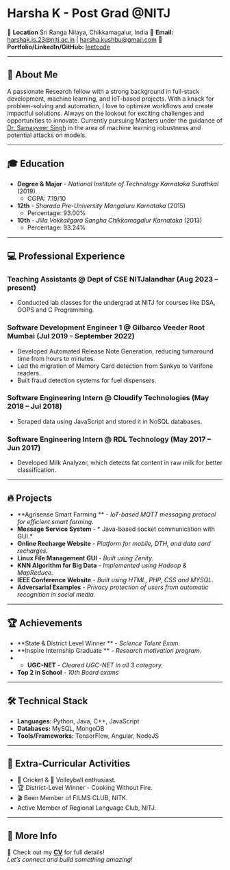 # Harsha K - Post Grad @NITJ

📍 **Location**  Sri Ranga Nilaya, Chikkamagalur, India
📧 **Email:** harshak.is.23@nitj.ac.in | harsha.kushbu@gmail.com
🔗 **Portfolio/LinkedIn/GitHub:** [leetcode](https://leetcode.com/u/user8965vU/)  

---

## 🌟 About Me
A passionate Research fellow with a strong background in full-stack development, machine learning, and IoT-based projects. With a knack for problem-solving and automation, I love to optimize workflows and create impactful solutions. Always on the lookout for exciting challenges and opportunities to innovate. Currently pursuing Masters under the guidance of [Dr. Samayveer Singh](https://departments.nitj.ac.in/dept/cse/Faculty/6430446b38bff038a78085b7) in the area of machine learning robustness and potential attacks on models.

---

## 🎓 Education
- **Degree & Major** - *National Institute of Technology Karnataka Surathkal* (2019)  
  - CGPA: 7.19/10
- **12th** - *Sharada Pre-University Mangaluru Karnataka* (2015)
  - Percentage: 93.00%
- **10th** - *Jilla Vokkaligara Sangha Chikkamagalur Karnataka* (2013)  
  - Percentage: 93.24%  

---

## 💻 Professional Experience

### **Teaching Assistants @ Dept of CSE NITJalandhar (Aug 2023 – present)**
- Conducted lab classes for the undergrad at NITJ for courses like DSA, OOPS and C Programming.
  
### **Software Development Engineer 1 @ Gilbarco Veeder Root Mumbai (Jul 2019 – September 2022)**
- Developed Automated Release Note Generation, reducing turnaround time from hours to minutes.
- Led the migration of Memory Card detection from Sankyo to Verifone readers.
- Built fraud detection systems for fuel dispensers.

### **Software Engineering Intern @ Cloudify Technologies (May 2018 – Jul 2018)**
- Scraped data using JavaScript and stored it in NoSQL databases.

### **Software Engineering Intern @ RDL Technology (May 2017 – Jun 2017)**
- Developed Milk Analyzer, which detects fat content in raw milk for better classification.
  
---

## 🔥 Projects
- **Agrisense Smart Farming ** - *IoT-based MQTT messaging protocol for efficient smart farming.*  
- **Message Service System** - * Java-based socket communication with GUI.*
- **Online Recharge Website** - *Platform for mobile, DTH, and data card recharges.*
- **Linux File Management GUI** - *Built using Zenity.*
- **KNN Algorithm for Big Data** - *Implemented using Hadoop & MapReduce.*
- **IEEE Conference Website** - *Built using HTML, PHP, CSS and MYSQL.*
- **Adversarial Examples** - *Privacy protection of users from automatic recognition in social media.*
---

## 🏆 Achievements
- **State & District Level Winner ** - *Science Talent Exam.*  
- **Inspire Internship Graduate ** - *Research motivation program.*
- - **UGC-NET** - *Cleared UGC-NET in all 3 category.*  
- **Top 2 in School** - *10th Board exams*

---

## 🛠 Technical Stack
- **Languages:** Python, Java, C++, JavaScript  
- **Databases:** MySQL, MongoDB  
- **Tools/Frameworks:** TensorFlow, Angular, NodeJS  

---

## 🎯 Extra-Curricular Activities
- 🏏 Cricket & 🏐 Volleyball enthusiast.
- 🏆 District-Level Winner - Cooking Without Fire.
- 🎬 Been Member of FILMS CLUB, NITK.
-  Active Member of Regional Language Club, NITJ.

---

## 📂 More Info
📄 Check out my **[CV](docs/assests/Resume.pdf)** for full details!  
*Let’s connect and build something amazing!*  
